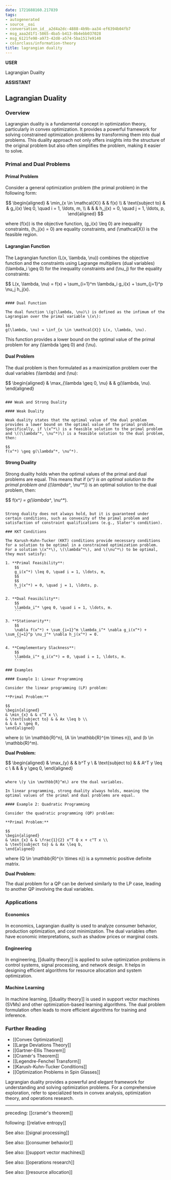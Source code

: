 ```yaml
---
date: 1721688160.217839
tags:
- autogenerated
- source__oai
- conversation_id__a2d4a2dc-4888-4b9b-aa34-ef6394b04fb7
- msg_aaa2d1f1-5865-4ba5-b413-0b4ebb037028
- msg_6121fe98-a973-42d8-a574-5ba1517e9140
- colorclass/information-theory
title: lagrangian duality
---
```


**USER**

Lagrangian Duality


**ASSISTANT**

## Lagrangian Duality

### Overview

Lagrangian duality is a fundamental concept in optimization theory, particularly in convex optimization. It provides a powerful framework for solving constrained optimization problems by transforming them into dual problems. This duality approach not only offers insights into the structure of the original problem but also often simplifies the problem, making it easier to solve.

### Primal and Dual Problems

#### Primal Problem

Consider a general optimization problem (the primal problem) in the following form:

$$
\begin{aligned}
& \min_{x \in \mathcal{X}} & & f(x) \\
& \text{subject to} & & g_i(x) \leq 0, \quad i = 1, \ldots, m, \\
& & & h_j(x) = 0, \quad j = 1, \ldots, p,
\end{aligned}
$$

where \(f(x)\) is the objective function, \(g_i(x) \leq 0\) are inequality constraints, \(h_j(x) = 0\) are equality constraints, and \(\mathcal{X}\) is the feasible region.

#### Lagrangian Function

The Lagrangian function \(L(x, \lambda, \nu)\) combines the objective function and the constraints using Lagrange multipliers (dual variables) \(\lambda_i \geq 0\) for the inequality constraints and \(\nu_j\) for the equality constraints:

$$
L(x, \lambda, \nu) = f(x) + \sum_{i=1}^m \lambda_i g_i(x) + \sum_{j=1}^p \nu_j h_j(x).
```

#### Dual Function

The dual function \(g(\lambda, \nu)\) is defined as the infimum of the Lagrangian over the primal variable \(x\):

$$
g(\lambda, \nu) = \inf_{x \in \mathcal{X}} L(x, \lambda, \nu).
```

This function provides a lower bound on the optimal value of the primal problem for any \(\lambda \geq 0\) and \(\nu\).

#### Dual Problem

The dual problem is then formulated as a maximization problem over the dual variables \(\lambda\) and \(\nu\):

$$
\begin{aligned}
& \max_{\lambda \geq 0, \nu} & & g(\lambda, \nu).
\end{aligned}
```

### Weak and Strong Duality

#### Weak Duality

Weak duality states that the optimal value of the dual problem provides a lower bound on the optimal value of the primal problem. Specifically, if \(x^*\) is a feasible solution to the primal problem and \((\lambda^*, \nu^*)\) is a feasible solution to the dual problem, then:

$$
f(x^*) \geq g(\lambda^*, \nu^*).
```

#### Strong Duality

Strong duality holds when the optimal values of the primal and dual problems are equal. This means that if \(x^*\) is an optimal solution to the primal problem and \((\lambda^*, \nu^*)\) is an optimal solution to the dual problem, then:

$$
f(x^*) = g(\lambda^*, \nu^*).
```

Strong duality does not always hold, but it is guaranteed under certain conditions, such as convexity of the primal problem and satisfaction of constraint qualifications (e.g., Slater's condition).

### KKT Conditions

The Karush-Kuhn-Tucker (KKT) conditions provide necessary conditions for a solution to be optimal in a constrained optimization problem. For a solution \(x^*\), \(\lambda^*\), and \(\nu^*\) to be optimal, they must satisfy:

1. **Primal Feasibility**:
    $$
    g_i(x^*) \leq 0, \quad i = 1, \ldots, m,
    $$
    $$
    h_j(x^*) = 0, \quad j = 1, \ldots, p.
    ```

2. **Dual Feasibility**:
    $$
    \lambda_i^* \geq 0, \quad i = 1, \ldots, m.
    ```

3. **Stationarity**:
    $$
    \nabla f(x^*) + \sum_{i=1}^m \lambda_i^* \nabla g_i(x^*) + \sum_{j=1}^p \nu_j^* \nabla h_j(x^*) = 0.
    ```

4. **Complementary Slackness**:
    $$
    \lambda_i^* g_i(x^*) = 0, \quad i = 1, \ldots, m.
    ```

### Examples

#### Example 1: Linear Programming

Consider the linear programming (LP) problem:

**Primal Problem:**

$$
\begin{aligned}
& \min_{x} & & c^T x \\
& \text{subject to} & & Ax \leq b \\
& & & x \geq 0,
\end{aligned}
```

where \(c \in \mathbb{R}^n\), \(A \in \mathbb{R}^{m \times n}\), and \(b \in \mathbb{R}^m\).

**Dual Problem:**

$$
\begin{aligned}
& \max_{y} & & b^T y \\
& \text{subject to} & & A^T y \leq c \\
& & & y \geq 0,
\end{aligned}
```

where \(y \in \mathbb{R}^m\) are the dual variables.

In linear programming, strong duality always holds, meaning the optimal values of the primal and dual problems are equal.

#### Example 2: Quadratic Programming

Consider the quadratic programming (QP) problem:

**Primal Problem:**

$$
\begin{aligned}
& \min_{x} & & \frac{1}{2} x^T Q x + c^T x \\
& \text{subject to} & & Ax \leq b,
\end{aligned}
```

where \(Q \in \mathbb{R}^{n \times n}\) is a symmetric positive definite matrix.

**Dual Problem:**

The dual problem for a QP can be derived similarly to the LP case, leading to another QP involving the dual variables.

### Applications

#### Economics

In economics, Lagrangian duality is used to analyze consumer behavior, production optimization, and cost minimization. The dual variables often have economic interpretations, such as shadow prices or marginal costs.

#### Engineering

In engineering, [[duality theory]] is applied to solve optimization problems in control systems, signal processing, and network design. It helps in designing efficient algorithms for resource allocation and system optimization.

#### Machine Learning

In machine learning, [[duality theory]] is used in support vector machines (SVMs) and other optimization-based learning algorithms. The dual problem formulation often leads to more efficient algorithms for training and inference.

### Further Reading

- [[Convex Optimization]]
- [[Large Deviations Theory]]
- [[Gartner-Ellis Theorem]]
- [[Cramér's Theorem]]
- [[Legendre-Fenchel Transform]]
- [[Karush-Kuhn-Tucker Conditions]]
- [[Optimization Problems in Spin Glasses]]

Lagrangian duality provides a powerful and elegant framework for understanding and solving optimization problems. For a comprehensive exploration, refer to specialized texts in convex analysis, optimization theory, and operations research.


---

preceding: [[cramér's theorem]]  


following: [[relative entropy]]

See also: [[signal processing]]


See also: [[consumer behavior]]


See also: [[support vector machines]]


See also: [[operations research]]


See also: [[resource allocation]]